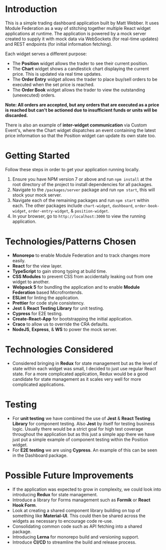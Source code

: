 
# Introduction

This is a simple trading dashboard application built by Matt Webber. It uses Module Federation as a way of stitching together multiple React widget applications at runtime. The application is powered by a mock server created to supply it with mock data via WebSockets (for real-time updates) and REST endpoints (for initial information fetching).

Each widget serves a different purpose:

 - The **Position** widget allows the trader to see their current position.
 - The **Chart** widget shows a candlestick chart displaying the current price. This is updated via real time updates.
 - The **Order Entry** widget allows the trader to place buy/sell orders to be executed when the set price is reached.
 - The **Order Book** widget allows the trader to view the outstanding (unexecuted) orders.

 **Note: All orders are accepted, but any orders that are executed as a price is reached but can't be actioned due to insufficient funds or units will be discarded.**

There is also an example of **inter-widget communication** via Custom Event's, where the Chart widget dispatches an event containing the latest price information so that the Position widget can update its own state too. 

# Getting Started

Follow these steps in order to get your application running locally.

 1. Ensure you have NPM version 7 or above and run `npm install` at the root directory of the project to install dependencies for all packages.
 2. Navigate to the `/packages/server` package and run `npm start`, this will stock your mock server.
 3. Navigate each of the remaining packages and run `npm start` within each. The other packages include `chart-widget`, `dashboard`, `order-book-widget`, `order-entry-widget`, & `position-widget`.
 4. In your browser, go to `http://localhost:3000` to view the running application.


# Technologies/Patterns Chosen

 - **Monorepo** to enable Module Federation and to track changes more easily. 
 - **React** for the view layer.
 - **TypeScript** to gain strong typing at build time.
 - **CSS Modules** to prevent CSS from accidentally leaking out from one widget to another.
 - **Webpack 5** for bundling the application and to enable **Module Federation** based Microfrontends.
 - **ESLint** for linting the application.
 - **Prettier** for code style consistency.
 - **Jest** & **React Testing Library** for unit testing.
 - **Cypress** for E2E testing.
 - **Create-React-App** for bootstrapping the initial application.
 - **Craco** to allow us to override the CRA defaults.
 - **NodeJS**, **Express**, & **WS** to power the mock server. 

# Technologies Considered
 - Considered bringing in **Redux** for state management but as the level of state within each widget was small, I decided to just use regular React state. For a more complicated application, Redux would be a good candidate for state management as it scales very well for more complicated applications.

# Testing
 - For **unit testing** we have combined the use of **Jest** & **React Testing Library** for component testing. Also **Jest** by itself for testing business logic. Usually there would be a strict goal for high test coverage throughout the application but as this just a simple app there we have just put a simple example of component testing within the Position widget.
 - For **E2E testing** we are using **Cypress**. An example of this can be seen in the Dashboard package.

# Possible Future Improvements

 - If the application was expected to grow in complexity, we could look into introducing **Redux** for state management.
 - Introduce a library for Forms management such as **Formik** or **React Hook Form**.
 - Look at creating a shared component library building on top of something like **Material-UI**. This could then be shared across the widgets as necessary to encourage code re-use.
 - Consolidating common code such as API fetching into a shared package.
 - Introducing **Lerna** for monorepo build and versioning support.
 - Introduce **CI/CD** to streamline the build and release process.